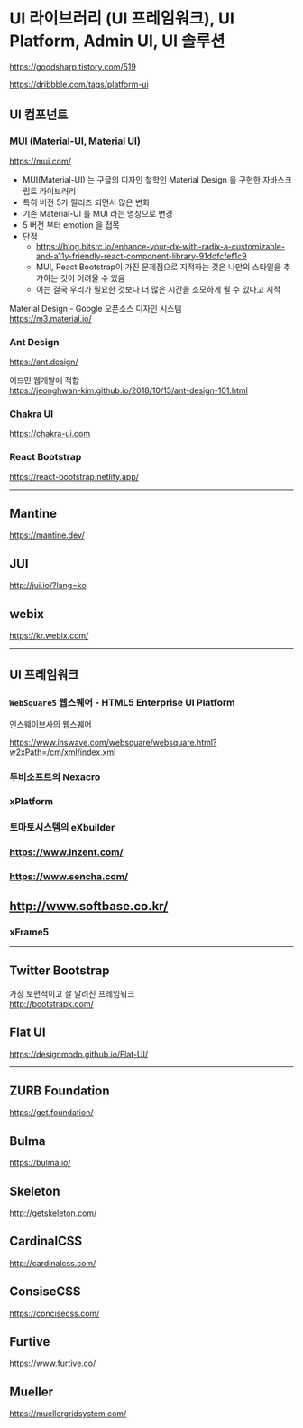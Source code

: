 # UI 라이브러리 (UI 프레임워크), UI Platform, Admin UI, UI 솔루션

https://goodsharp.tistory.com/519

https://dribbble.com/tags/platform-ui

## UI 컴포넌트

### MUI (Material-UI, Material UI)

https://mui.com/

- MUI(Material-UI) 는 구글의 디자인 철학인 Material Design 을 구현한 자바스크립트 라이브러리
- 특히 버전 5가 릴리즈 되면서 많은 변화
- 기존 Material-UI 를 MUI 라는 명칭으로 변경
- 5 버전 부터 emotion 을 접목
- 단점
  - https://blog.bitsrc.io/enhance-your-dx-with-radix-a-customizable-and-a11y-friendly-react-component-library-91ddfcfef1c9
  - MUI, React Bootstrap이 가진 문제점으로 지적하는 것은 나만의 스타일을 추가하는 것이 어려울 수 있음
  - 이는 결국 우리가 필요한 것보다 더 많은 시간을 소모하게 될 수 있다고 지적

Material Design - Google 오픈소스 디자인 시스템  
https://m3.material.io/

### Ant Design

https://ant.design/

어드민 웹개발에 적합  
https://jeonghwan-kim.github.io/2018/10/13/ant-design-101.html

### Chakra UI

https://chakra-ui.com

### React Bootstrap

https://react-bootstrap.netlify.app/

---

## Mantine

https://mantine.dev/

## JUI

http://jui.io/?lang=ko

## webix

https://kr.webix.com/

---

## UI 프레임워크

### `WebSquare5` 웹스퀘어 - HTML5 Enterprise UI Platform

인스웨이브사의 웹스퀘어

https://www.inswave.com/websquare/websquare.html?w2xPath=/cm/xml/index.xml

### 투비소프트의 Nexacro

### xPlatform

### 토마토시스템의 eXbuilder

### https://www.inzent.com/

### https://www.sencha.com/

## http://www.softbase.co.kr/

### xFrame5

---

## Twitter Bootstrap

가장 보편적이고 잘 알려진 프레임워크  
http://bootstrapk.com/

## Flat UI

https://designmodo.github.io/Flat-UI/

---

## ZURB Foundation

https://get.foundation/

## Bulma

https://bulma.io/

## Skeleton

http://getskeleton.com/

## CardinalCSS

http://cardinalcss.com/

## ConsiseCSS

https://concisecss.com/

## Furtive

https://www.furtive.co/

## Mueller

https://muellergridsystem.com/
